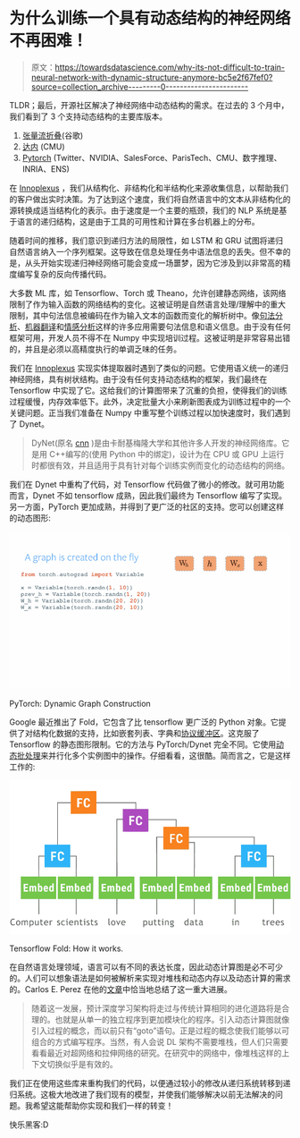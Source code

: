 # 为什么训练一个具有动态结构的神经网络不再困难！

> 原文：<https://towardsdatascience.com/why-its-not-difficult-to-train-neural-network-with-dynamic-structure-anymore-bc5e2f67fef0?source=collection_archive---------0----------------------->

TLDR；最后，开源社区解决了神经网络中动态结构的需求。在过去的 3 个月中，我们看到了 3 个支持动态结构的主要库版本。

1.  [张量流折叠](https://github.com/tensorflow/fold)(谷歌)
2.  [达内](https://github.com/clab/dynet) (CMU)
3.  [Pytorch](https://github.com/pytorch/pytorch) (Twitter、NVIDIA、SalesForce、ParisTech、CMU、数字推理、INRIA、ENS)

在 [Innoplexus](https://www.innoplexus.com/) ，我们从结构化、非结构化和半结构化来源收集信息，以帮助我们的客户做出实时决策。为了达到这个速度，我们将自然语言中的文本从非结构化的源转换成适当结构化的表示。由于速度是一个主要的瓶颈，我们的 NLP 系统是基于语言的递归结构，这是由于工具的可用性和计算在多台机器上的分布。

随着时间的推移，我们意识到递归方法的局限性，如 LSTM 和 GRU 试图将递归自然语言纳入一个序列框架。这导致在信息处理任务中语法信息的丢失。但不幸的是，从头开始实现递归神经网络可能会变成一场噩梦，因为它涉及到以非常高的精度编写复杂的反向传播代码。

大多数 ML 库，如 Tensorflow、Torch 或 Theano，允许创建静态网络，该网络限制了作为输入函数的网络结构的变化。这被证明是自然语言处理/理解中的重大限制，其中句法信息被编码在作为输入文本的函数而变化的解析树中。像[句法分析](https://github.com/clab/lstm-parser)、[机器翻译](https://github.com/neubig/lamtram)和[情感分析](http://nlp.stanford.edu/~socherr/EMNLP2013_RNTN.pdf)这样的许多应用需要句法信息和语义信息。由于没有任何框架可用，开发人员不得不在 Numpy 中实现培训过程。这被证明是非常容易出错的，并且是必须以高精度执行的单调乏味的任务。

我们在 [Innoplexus](https://www.innoplexus.com/) 实现实体提取器时遇到了类似的问题。它使用语义统一的递归神经网络，具有树状结构。由于没有任何支持动态结构的框架，我们最终在 Tensorflow 中实现了它。这给我们的计算图带来了沉重的负担，使得我们的训练过程缓慢，内存效率低下。此外，决定批量大小来刷新图表成为训练过程中的一个关键问题。正当我们准备在 Numpy 中重写整个训练过程以加快速度时，我们遇到了 Dynet。

> DyNet(原名 [cnn](http://github.com/clab/cnn-v1) )是由卡耐基梅隆大学和其他许多人开发的神经网络库。它是用 C++编写的(使用 Python 中的绑定)，设计为在 CPU 或 GPU 上运行时都很有效，并且适用于具有针对每个训练实例而变化的动态结构的网络。

我们在 Dynet 中重构了代码，对 Tensorflow 代码做了微小的修改。就可用功能而言，Dynet 不如 tensorflow 成熟，因此我们最终为 Tensorflow 编写了实现。另一方面，PyTorch 更加成熟，并得到了更广泛的社区的支持。您可以创建这样的动态图形:

![](img/ed78ae2b5f1682a48c894947d6461dfd.png)

PyTorch: Dynamic Graph Construction

Google 最近推出了 Fold，它包含了比 tensorflow 更广泛的 Python 对象。它提供了对结构化数据的支持，比如嵌套列表、字典和[协议缓冲区](https://developers.google.com/protocol-buffers/)。这克服了 Tensorflow 的静态图形限制。它的方法与 PyTorch/Dynet 完全不同。它使用[动态批处理](https://arxiv.org/abs/1702.02181)来并行化多个实例图中的操作。仔细看看，这很酷。简而言之，它是这样工作的:

![](img/b2b718317034efbe08d235b502e762ea.png)

Tensorflow Fold: How it works.

在自然语言处理领域，语言可以有不同的表达长度，因此动态计算图是必不可少的。人们可以想象语法是如何被解析来实现对堆栈和动态内存以及动态计算的需求的。Carlos E. Perez 在他的[文章](https://medium.com/intuitionmachine/pytorch-dynamic-computational-graphs-and-modular-deep-learning-7e7f89f18d1#.b0o0sfqzo)中恰当地总结了这一重大进展。

> 随着这一发展，预计深度学习架构将走过与传统计算相同的进化道路将是合理的。也就是从单一的独立程序到更加模块化的程序。引入动态计算图就像引入过程的概念，而以前只有“goto”语句。正是过程的概念使我们能够以可组合的方式编写程序。当然，有人会说 DL 架构不需要堆栈，但人们只需要看看最近对超网络和拉伸网络的研究。在研究中的网络中，像堆栈这样的上下文切换似乎是有效的。

我们正在使用这些库来重构我们的代码，以便通过较小的修改从递归系统转移到递归系统。这极大地改进了我们现有的模型，并使我们能够解决以前无法解决的问题。我希望这能帮助你实现和我们一样的转变！

快乐黑客:D